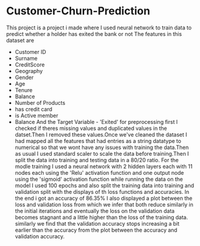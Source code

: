 # Customer-Churn-Prediction
This project is a project i made where I used neural network to train data to predict whether a holder has exited the bank or not
The features in this dataset are 
- Customer ID
- Surname
- CreditScore
- Geography
- Gender
- Age
- Tenure
- Balance
- Number of Products
- has credit card
- is Active member
- Balance
And the Target Variable - 'Exited'
for preprocessing first I checked if theres missing values and duplicated values in the datset.Then I removed these values.Once we've cleaned the dataset I had mapped all the features that had entries as a string datatype to numerical so that we wont have any issues with training the data.Then as usual I used standard scaler to scale the data before training.Then I split the data into training and testing data in a 80/20 ratio.
For the modle training I used a neural network with 2 hidden layers each with 11 nodes each using the 'Relu' activation function and one output node using the 'sigmoid' activation function
while running the data on the model I used 100 epochs and also split the training data into training and validation split with the displays of th loss functions and accuracies.
In the end i got an accuracy of 86.35%
I also displayed a plot between the loss and validation loss from which we infer that both reduce similarly in the initial iterations and eventually the loss on the validation data becomes stagnant and a little higher than the loss of the training data.
similarly we find that the validation accuracy stops increasing a bit earlier than the accuracy from the plot between the accuracy and validation accuracy.

